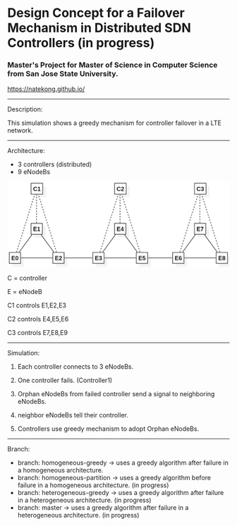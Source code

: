 # Design Concept for a Failover Mechanism in Distributed SDN Controllers (in progress)

### Master's Project for Master of Science in Computer Science from San Jose State University.
https://natekong.github.io/

___
Description:

This simulation shows a greedy mechanism for controller failover in a LTE network.

___
Architecture:
- 3 controllers (distributed)
- 9 eNodeBs

![alt text](https://github.com/NateKong/SDN-failover/blob/master/images/DN.png "System Architecture")
  
  C = controller
  
  E = eNodeB
  
  C1 controls E1,E2,E3
  
  C2 controls E4,E5,E6
  
  C3 controls E7,E8,E9

___
Simulation:

1) Each controller connects to 3 eNodeBs.

2) One controller fails. (Controller1)

3) Orphan eNodeBs from failed controller send a signal to neighboring eNodeBs.

4) neighbor eNodeBs tell their controller.

5) Controllers use greedy mechanism to adopt Orphan eNodeBs.

___
Branch:
- branch: homogeneous-greedy -> uses a greedy algorithm after failure in a homogeneous architecture.
- branch: homogeneous-partition -> uses a greedy algorithm before failure in a homogeneous architecture. (in progress)
- branch: heterogeneous-greedy -> uses a greedy algorithm after failure in a heterogeneous architecture. (in progress)
- branch: master -> uses a greedy algorithm after failure in a heterogeneous architecture. (in progress)
